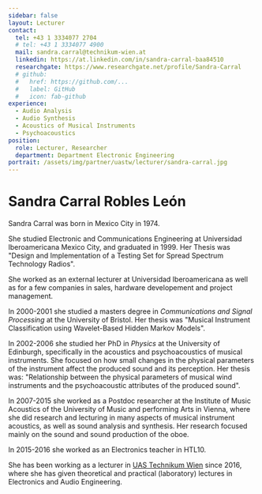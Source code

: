 ```yaml
---
sidebar: false
layout: Lecturer
contact:
  tel: +43 1 3334077 2704
  # tel: +43 1 3334077 4900
  mail: sandra.carral@technikum-wien.at
  linkedin: https://at.linkedin.com/in/sandra-carral-baa84510
  researchgate: https://www.researchgate.net/profile/Sandra-Carral
  # github:
  #   href: https://github.com/...
  #   label: GitHub
  #   icon: fab-github
experience:
  - Audio Analysis
  - Audio Synthesis
  - Acoustics of Musical Instruments
  - Psychoacoustics
position:
  role: Lecturer, Researcher
  department: Department Electronic Engineering
portrait: /assets/img/partner/uastw/lecturer/sandra-carral.jpg
---
```


# Sandra Carral Robles León

Sandra Carral was born in Mexico City in 1974.

She studied Electronic and Communications Engineering at Universidad Iberoamericana Mexico City, and graduated in 1999.
Her Thesis was "Design and Implementation of a Testing Set for Spread Spectrum Technology Radios".

She worked as an external lecturer at Universidad Iberoamericana as well as for a few companies in sales, hardware developement and project management.

<!-- more -->

In 2000-2001 she studied a masters degree in _Communications and Signal Processing_ at the University of Bristol.
Her thesis was "Musical Instrument Classification using Wavelet-Based Hidden Markov Models".

In 2002-2006 she studied her PhD in _Physics_ at the University of Edinburgh, specifically in the acoustics and psychoacoustics of musical instruments.
She focused on how small changes in the physical parameters of the instrument affect the produced sound and its perception.
Her thesis was: "Relationship between the physical parameters of musical wind instruments and the psychoacoustic attributes of the produced sound".

In 2007-2015 she worked as a Postdoc researcher at the Institute of Music Acoustics of the University of Music and performing Arts in Vienna, where she did research and lecturing in many aspects of musical instrument acoustics, as well as sound analysis and synthesis.
Her research focused mainly on the sound and sound production of the oboe.

In 2015-2016 she worked as an Electronics teacher in HTL10.

She has been working as a lecturer in [UAS Technikum Wien](/studyathome/partner/uastw/) since 2016, where she has given theoretical and practical (laboratory) lectures in Electronics and Audio Engineering.
